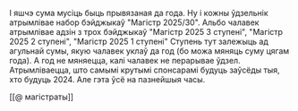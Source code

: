 
І яшчэ сума мусіць быць прывязаная да года. Ну і кожны ўдзельнік атрымлівае набор бэйджыкаў "Магістр 2025/30".
Альбо чалавек атрымлівае адзін з трох бэйджыкаў "Магістр 2025 3 ступені", "Магістр 2025 2 ступені", "Магістр 2025 1 ступені"
Ступень тут залежыць ад агульнай сумы, якую чалавек уклаў да год (бо можа мяняць суму цягам года). А год не мяняецца, калі чалавек не перарывае ўдзел.
Атрымліваецца, што самымі крутымі спонсарамі будуць заўсёды тыя, хто будуць 2024.
Але гэта ўсё на пазнейшыя часы.

[[@ магістраты]]
